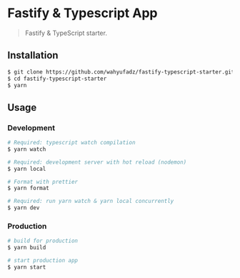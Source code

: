 # Fastify & Typescript App

> Fastify & TypeScript starter.

## Installation

```bash
$ git clone https://github.com/wahyufadz/fastify-typescript-starter.git
$ cd fastify-typescript-starter
$ yarn
```

## Usage

### Development

```bash
# Required: typescript watch compilation
$ yarn watch

# Required: development server with hot reload (nodemon)
$ yarn local

# Format with prettier
$ yarn format

# Required: run yarn watch & yarn local concurrently
$ yarn dev
```

### Production

```bash
# build for production
$ yarn build

# start production app
$ yarn start
```
